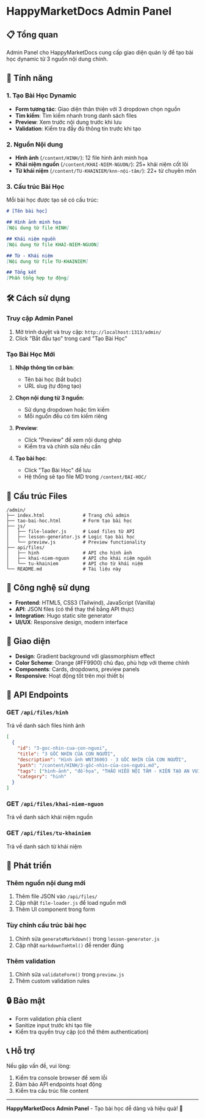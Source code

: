 # HappyMarketDocs Admin Panel

## 📋 Tổng quan

Admin Panel cho HappyMarketDocs cung cấp giao diện quản lý để tạo bài học dynamic từ 3 nguồn nội dung chính.

## 🚀 Tính năng

### 1. Tạo Bài Học Dynamic
- **Form tương tác**: Giao diện thân thiện với 3 dropdown chọn nguồn
- **Tìm kiếm**: Tìm kiếm nhanh trong danh sách files
- **Preview**: Xem trước nội dung trước khi lưu
- **Validation**: Kiểm tra đầy đủ thông tin trước khi tạo

### 2. Nguồn Nội dung
- **Hình ảnh** (`/content/HINH/`): 12 file hình ảnh minh họa
- **Khái niệm nguồn** (`/content/KHAI-NIEM-NGUON/`): 25+ khái niệm cốt lõi
- **Từ khái niệm** (`/content/TU-KHAINIEM/knn-nội-tâm/`): 22+ từ chuyên môn

### 3. Cấu trúc Bài Học
Mỗi bài học được tạo sẽ có cấu trúc:
```markdown
# [Tên bài học]

## Hình ảnh minh họa
[Nội dung từ file HINH]

## Khái niệm nguồn  
[Nội dung từ file KHAI-NIEM-NGUON]

## Từ - Khái niệm
[Nội dung từ file TU-KHAINIEM]

## Tổng kết
[Phần tổng hợp tự động]
```

## 🛠️ Cách sử dụng

### Truy cập Admin Panel
1. Mở trình duyệt và truy cập: `http://localhost:1313/admin/`
2. Click "Bắt đầu tạo" trong card "Tạo Bài Học"

### Tạo Bài Học Mới
1. **Nhập thông tin cơ bản**:
   - Tên bài học (bắt buộc)
   - URL slug (tự động tạo)

2. **Chọn nội dung từ 3 nguồn**:
   - Sử dụng dropdown hoặc tìm kiếm
   - Mỗi nguồn đều có tìm kiếm riêng

3. **Preview**:
   - Click "Preview" để xem nội dung ghép
   - Kiểm tra và chỉnh sửa nếu cần

4. **Tạo bài học**:
   - Click "Tạo Bài Học" để lưu
   - Hệ thống sẽ tạo file MD trong `/content/BAI-HOC/`

## 📁 Cấu trúc Files

```
/admin/
├── index.html              # Trang chủ admin
├── tao-bai-hoc.html        # Form tạo bài học
├── js/
│   ├── file-loader.js      # Load files từ API
│   ├── lesson-generator.js # Logic tạo bài học
│   └── preview.js          # Preview functionality
├── api/files/
│   ├── hinh                # API cho hình ảnh
│   ├── khai-niem-nguon     # API cho khái niệm nguồn
│   └── tu-khainiem         # API cho từ khái niệm
└── README.md               # Tài liệu này
```

## 🔧 Công nghệ sử dụng

- **Frontend**: HTML5, CSS3 (Tailwind), JavaScript (Vanilla)
- **API**: JSON files (có thể thay thế bằng API thực)
- **Integration**: Hugo static site generator
- **UI/UX**: Responsive design, modern interface

## 🎨 Giao diện

- **Design**: Gradient background với glassmorphism effect
- **Color Scheme**: Orange (#FF9900) chủ đạo, phù hợp với theme chính
- **Components**: Cards, dropdowns, preview panels
- **Responsive**: Hoạt động tốt trên mọi thiết bị

## 📝 API Endpoints

### GET `/api/files/hinh`
Trả về danh sách files hình ảnh
```json
[
  {
    "id": "3-goc-nhin-cua-con-nguoi",
    "title": "3 GỐC NHÌN CỦA CON NGƯỜI",
    "description": "Hình ảnh WNT36003 - 3 GỐC NHÌN CỦA CON NGƯỜI",
    "path": "/content/HINH/3-gốc-nhìn-của-con-người.md",
    "tags": ["hình-ảnh", "đồ-họa", "THẤU HIỂU NỘI TÂM - KIẾN TẠO AN VUI"],
    "category": "hinh"
  }
]
```

### GET `/api/files/khai-niem-nguon`
Trả về danh sách khái niệm nguồn

### GET `/api/files/tu-khainiem`
Trả về danh sách từ khái niệm

## 🚀 Phát triển

### Thêm nguồn nội dung mới
1. Thêm file JSON vào `/api/files/`
2. Cập nhật `file-loader.js` để load nguồn mới
3. Thêm UI component trong form

### Tùy chỉnh cấu trúc bài học
1. Chỉnh sửa `generateMarkdown()` trong `lesson-generator.js`
2. Cập nhật `markdownToHtml()` để render đúng

### Thêm validation
1. Chỉnh sửa `validateForm()` trong `preview.js`
2. Thêm custom validation rules

## 🔒 Bảo mật

- Form validation phía client
- Sanitize input trước khi tạo file
- Kiểm tra quyền truy cập (có thể thêm authentication)

## 📞 Hỗ trợ

Nếu gặp vấn đề, vui lòng:
1. Kiểm tra console browser để xem lỗi
2. Đảm bảo API endpoints hoạt động
3. Kiểm tra cấu trúc file content

---

**HappyMarketDocs Admin Panel** - Tạo bài học dễ dàng và hiệu quả! 🚀
